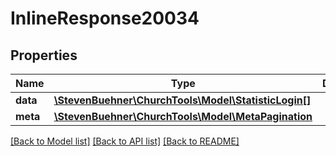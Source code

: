 # InlineResponse20034

## Properties
Name | Type | Description | Notes
------------ | ------------- | ------------- | -------------
**data** | [**\StevenBuehner\ChurchTools\Model\StatisticLogin[]**](StatisticLogin.md) |  | [optional] 
**meta** | [**\StevenBuehner\ChurchTools\Model\MetaPagination**](MetaPagination.md) |  | [optional] 

[[Back to Model list]](../../README.md#documentation-for-models) [[Back to API list]](../../README.md#documentation-for-api-endpoints) [[Back to README]](../../README.md)

